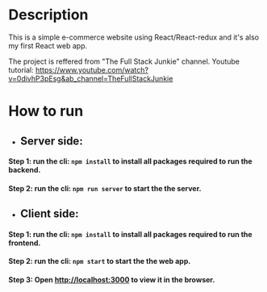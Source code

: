 # Description

This is a simple e-commerce website using React/React-redux and it's also my first React web app.

The project is reffered from "The Full Stack Junkie" channel. 
Youtube tutorial: https://www.youtube.com/watch?v=0divhP3pEsg&ab_channel=TheFullStackJunkie

# How to run
* ## Server side:

#### Step 1: run the cli: `npm install` to install all packages required to run the backend.

#### Step 2: run the cli: `npm run server` to start the the server.

* ## Client side:

#### Step 1: run the cli: `npm install` to install all packages required to run the frontend.

#### Step 2: run the cli: `npm start` to start the the web app.

#### Step 3: Open [http://localhost:3000](http://localhost:3000) to view it in the browser.